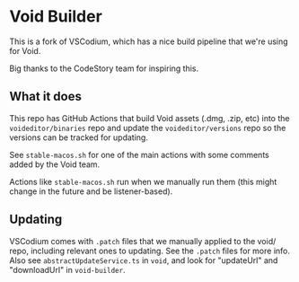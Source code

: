 # Void Builder

This is a fork of VSCodium, which has a nice build pipeline that we're using for Void.

Big thanks to the CodeStory team for inspiring this.

## What it does

This repo has GitHub Actions that build Void assets (.dmg, .zip, etc) into the `voideditor/binaries` repo and update the `voideditor/versions` repo so the versions can be tracked for updating.

See `stable-macos.sh` for one of the main actions with some comments added by the Void team.

Actions like `stable-macos.sh` run when we manually run them (this might change in the future and be listener-based).

## Updating

VSCodium comes with `.patch` files that we manually applied to the void/ repo, including relevant ones to updating. See the `.patch` files for more info. Also see `abstractUpdateService.ts` in `void`, and look for "updateUrl" and "downloadUrl" in `void-builder`.


